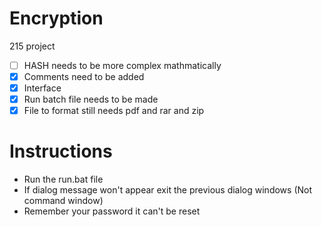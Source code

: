 # Encryption
215 project
 - [ ] HASH needs to be more complex mathmatically 
 - [x] Comments need to be added 
 - [x] Interface
 - [x] Run batch file needs to be made 
 - [x] File to format still needs pdf and rar and zip 
# Instructions 
 - Run the run.bat file 
 - If dialog message won't appear exit the previous dialog windows (Not command window)
 - Remember your password it can't be reset 
